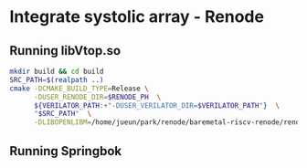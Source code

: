 # Integrate systolic array - Renode

## Running libVtop.so
```bash
mkdir build && cd build
SRC_PATH=$(realpath ..)
cmake -DCMAKE_BUILD_TYPE=Release \
      -DUSER_RENODE_DIR=$RENODE_PH  \
      ${VERILATOR_PATH:+"-DUSER_VERILATOR_DIR=$VERILATOR_PATH"}  \
      "$SRC_PATH"  \
      -DLIBOPENLIBM=/home/jueun/park/renode/baremetal-riscv-renode/renode-verilator-integration/lib/libopenlibm-Linux-x86_64.a
```

## Running Springbok
```bash

```

